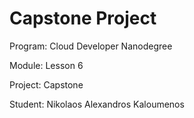 # Capstone Project

Program: Cloud Developer Nanodegree

Module: Lesson 6

Project: Capstone

Student: Nikolaos Alexandros Kaloumenos
